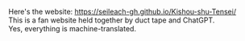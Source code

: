 Here's the website: https://seileach-gh.github.io/Kishou-shu-Tensei/ 
<br>
This is a fan website held together by duct tape and ChatGPT.
<br>
Yes, everything is machine-translated.
